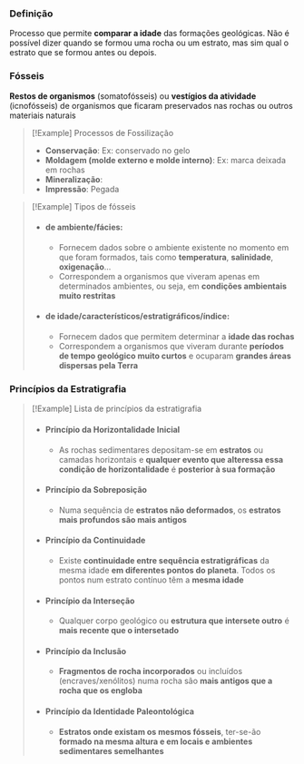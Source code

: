 ### Definição
 
Processo que permite **comparar a idade** das formações geológicas. Não é possível dizer quando se formou uma rocha ou um estrato, mas sim qual o estrato que se formou antes ou depois.
### Fósseis
 
**Restos de organismos** (somatofósseis) ou **vestígios da atividade** (icnofósseis) de organismos que ficaram preservados nas rochas ou outros materiais naturais

>[!Example] Processos de Fossilização
>- **Conservação**: Ex: conservado no gelo
>- **Moldagem (molde externo e molde interno)**: Ex: marca deixada em rochas
>- **Mineralização**:
>- **Impressão**: Pegada

>[!Example] Tipos de fósseis
>- #### **de ambiente/fácies**: 
>	- Fornecem dados sobre o ambiente existente no momento em que foram formados, tais como **temperatura**, **salinidade**, **oxigenação**...
>	- Correspondem a organismos que viveram apenas em determinados ambientes, ou seja, em **condições ambientais muito restritas**
>- #### **de idade/característicos/estratigráficos/índice**:
>	- Fornecem dados que permitem determinar a **idade das rochas**
>	- Correspondem a organismos que viveram durante **períodos de tempo geológico muito curtos** e ocuparam **grandes áreas dispersas pela Terra**
### Princípios da Estratigrafia
 
>[!Example] Lista de princípios da estratigrafia
>- #### Princípio da Horizontalidade Inicial
>	- As rochas sedimentares depositam-se em **estratos** ou camadas horizontais e **qualquer evento que alteressa essa condição de horizontalidade** é **posterior à sua formação**
>- #### Princípio da Sobreposição
>	- Numa sequência de **estratos não deformados**, os **estratos mais profundos são mais antigos**
>- #### Princípio da Continuidade
>	- Existe **continuidade entre sequência estratigráficas** da mesma idade **em diferentes pontos do planeta**. Todos os pontos num estrato contínuo têm a **mesma idade**
>- #### Princípio da Interseção
>	- Qualquer corpo geológico ou **estrutura que intersete outro** é **mais recente que o intersetado**
>- #### Princípio da Inclusão
>	- **Fragmentos de rocha incorporados** ou incluídos (encraves/xenólitos) numa rocha são **mais antigos que a rocha que os engloba**
>- #### Princípio da Identidade Paleontológica
>	- **Estratos onde existam os mesmos fósseis**, ter-se-ão **formado na mesma altura e em locais e ambientes sedimentares semelhantes**